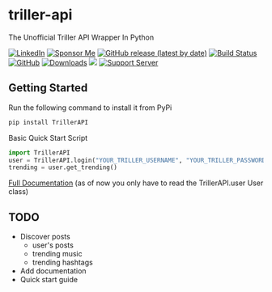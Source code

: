# triller-api
 The Unofficial Triller API Wrapper In Python

 [![LinkedIn](https://img.shields.io/badge/LinkedIn-0077B5?style=for-the-badge&logo=linkedin&logoColor=white&style=flat-square)](https://www.linkedin.com/in/davidteather/) [![Sponsor Me](https://img.shields.io/static/v1?label=Sponsor&message=%E2%9D%A4&logo=GitHub)](https://github.com/sponsors/davidteather)  [![GitHub release (latest by date)](https://img.shields.io/github/v/release/davidteather/triller-api)](https://github.com/davidteather/triller-api/releases) [![Build Status](https://travis-ci.com/davidteather/triller-api.svg?branch=master)](https://travis-ci.com/davidteather/triller-api) [![GitHub](https://img.shields.io/github/license/davidteather/triller-api)](https://github.com/davidteather/triller-api/blob/master/LICENSE) [![Downloads](https://pepy.tech/badge/trillerapi)](https://pypi.org/project/trillerapi/) ![](https://visitor-badge.laobi.icu/badge?page_id=davidteather.triller-api) [![Support Server](https://img.shields.io/discord/783108952111579166.svg?color=7289da&logo=discord&style=flat-square)](https://discord.gg/yyPhbfma6f)

## Getting Started

Run the following command to install it from PyPi
```sh
pip install TrillerAPI
```

Basic Quick Start Script
```py
import TrillerAPI
user = TrillerAPI.login("YOUR_TRILLER_USERNAME", "YOUR_TRILLER_PASSWORD")
trending = user.get_trending()
```

[Full Documentation](https://davidteather.github.io/triller-api/docs) (as of now you only have to read the TrillerAPI.user User class)
## TODO
- Discover posts
    - user's posts
    - trending music
    - trending hashtags
- Add documentation
- Quick start guide